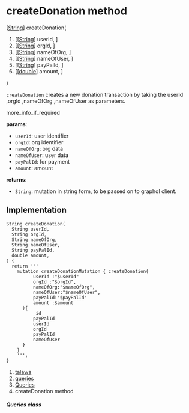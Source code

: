 
<div>

# createDonation method

</div>


[[String](https://api.flutter.dev/flutter/dart-core/String-class.html)]
createDonation(

1.  [[[String](https://api.flutter.dev/flutter/dart-core/String-class.html)]
    userId, ]
2.  [[[String](https://api.flutter.dev/flutter/dart-core/String-class.html)]
    orgId, ]
3.  [[[String](https://api.flutter.dev/flutter/dart-core/String-class.html)]
    nameOfOrg, ]
4.  [[[String](https://api.flutter.dev/flutter/dart-core/String-class.html)]
    nameOfUser, ]
5.  [[[String](https://api.flutter.dev/flutter/dart-core/String-class.html)]
    payPalId, ]
6.  [[[double](https://api.flutter.dev/flutter/dart-core/double-class.html)]
    amount, ]

)



`createDonation` creates a new donation transaction by taking the userId
,orgId ,nameOfOrg ,nameOfUser as parameters.

more_info_if_required

**params**:

-   `userId`: user identifier
-   `orgId`: org identifier
-   `nameOfOrg`: org data
-   `nameOfUser`: user data
-   `payPalId`: for payment
-   `amount`: amount

**returns**:

-   `String`: mutation in string form, to be passed on to graphql
    client.



## Implementation

``` language-dart
String createDonation(
  String userId,
  String orgId,
  String nameOfOrg,
  String nameOfUser,
  String payPalId,
  double amount,
) {
  return '''
    mutation createDonationMutation { createDonation(
          userId :"$userId"
          orgId :"$orgId",
          nameOfOrg:"$nameOfOrg",
          nameOfUser:"$nameOfUser",
          payPalId:"$payPalId"
          amount :$amount
      ){
          _id
          payPalId
          userId
          orgId
          payPalId
          nameOfUser
      }
    }
    ''';
}
```







1.  [talawa](../../index.html)
2.  [queries](../../utils_queries/)
3.  [Queries](../../utils_queries/Queries-class.html)
4.  createDonation method

##### Queries class







